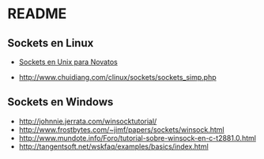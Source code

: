 README
======

## Sockets en Linux
 * [Sockets en Unix para Novatos](http://es.tldp.org/Tutoriales/PROG-SOCKETS/prog-sockets.html)

 * http://www.chuidiang.com/clinux/sockets/sockets_simp.php

## Sockets en Windows
 * http://johnnie.jerrata.com/winsocktutorial/
 * http://www.frostbytes.com/~jimf/papers/sockets/winsock.html
 * http://www.mundote.info/Foro/tutorial-sobre-winsock-en-c-t2881.0.html
 * http://tangentsoft.net/wskfaq/examples/basics/index.html
